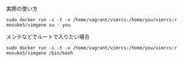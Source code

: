実際の使い方
```
sudo docker run -i -t -v /home/vagrant/vimrcs:/home/you/vimrcs:r mosuke5/vimgene su - you
```

メンテなどでルートで入りたい場合
```
sudo docker run -i -t -v /home/vagrant/vimrcs:/home/you/vimrcs:r mosuke5/vimgene /bin/bash
```
